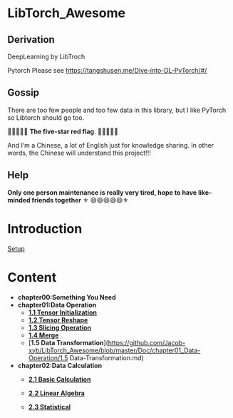 # LibTorch_Awesome
## Derivation 

DeepLearning by LibTroch

Pytorch Please see https://tangshusen.me/Dive-into-DL-PyTorch/#/

## Gossip

There are too few people and too few data in this library, but I like PyTorch so Libtorch should go too.

:triangular_flag_on_post::triangular_flag_on_post::triangular_flag_on_post::triangular_flag_on_post::triangular_flag_on_post:  **The five-star red flag**. :triangular_flag_on_post::triangular_flag_on_post::triangular_flag_on_post::triangular_flag_on_post::triangular_flag_on_post: 

And I‘m a Chinese, a lot of English just for knowledge sharing. In other words, the Chinese will understand this project!!!

## Help

**Only one person maintenance is really very tired, hope to have like-minded friends together** :fleur_de_lis: :smile::smile::smile::smile::smile::fleur_de_lis: 

# Introduction

[Setup](https://github.com/Jacob-xyb/LibTorch_Awesome/blob/master/Doc/other_docs/LibTorch_Setup.md)

# Content
- **chapter00:Something You Need**
- **chapter01:Data Operation**
  - [**1.1 Tensor Initialization**](https://github.com/Jacob-xyb/LibTorch_Awesome/blob/master/Doc/chapter01_Data-Operation/1.1_Tensor-Initialization.md)
  - [**1.2 Tensor Reshape**](https://github.com/Jacob-xyb/LibTorch_Awesome/blob/master/Doc/chapter01_Data-Operation/1.2_Tensor-Reshape.md)
  - [**1.3 Slicing Operation**](https://github.com/Jacob-xyb/LibTorch_Awesome/blob/master/Doc/chapter01_Data-Operation/1.3_Slicing-Operation.md)
  - [**1.4 Merge**](https://github.com/Jacob-xyb/LibTorch_Awesome/blob/master/Doc/chapter01_Data-Operation/1.4_Merge.md)
  - [**1.5 Data Transformation**](https://github.com/Jacob-xyb/LibTorch_Awesome/blob/master/Doc/chapter01_Data-Operation/1.5 Data-Transformation.md)
- **chapter02:Data Calculation**
  - [**2.1 Basic Calculation**](https://github.com/Jacob-xyb/LibTorch_Awesome/blob/master/Doc/chapter02_Data-Calculation/2.1_Basic-Calculation.md)
  
  - [**2.2 Linear Algebra**](https://github.com/Jacob-xyb/LibTorch_Awesome/blob/master/Doc/chapter02_Data-Calculation/2.2_Linear-Algebra.md)
  
  - [**2.3 Statistical**](https://github.com/Jacob-xyb/LibTorch_Awesome/blob/master/Doc/chapter02_Data-Calculation/2.3_Statistical.md)
  
    